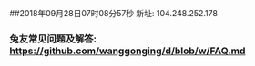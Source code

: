 ##2018年09月28日07时08分57秒 新址: 104.248.252.178
### 兔友常见问题及解答: https://github.com/wanggonging/d/blob/w/FAQ.md
